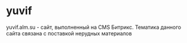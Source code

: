 # yuvif
yuvif.alm.su - сайт, выполненный на CMS Битрикс. Тематика данного сайта связана с поставкой нерудных материалов
